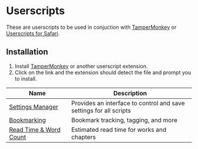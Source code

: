 
# Userscripts

These are userscripts to be used in conjuction with [TamperMonkey](https://www.tampermonkey.net/) or [Userscripts for Safari](https://apps.apple.com/us/app/userscripts/id1463298887).

## Installation

1. Install [TamperMonkey](https://www.tampermonkey.net/) or another userscript extension.
2. Click on the link and the extension should detect the file and prompt you to install.

| Name | Description |
|------|-------------|
| [Settings Manager](https://github.com/Katstrel/Kats-Tweaks-and-Skins/raw/refs/heads/main/Scripts/Settings_Manager.user.js) | Provides an interface to control and save settings for all scripts |
| [Bookmarking](https://github.com/Katstrel/Kats-Tweaks-and-Skins/raw/refs/heads/main/Scripts/Bookmarking.user.js) | Bookmark tracking, tagging, and more |
| [Read Time & Word Count](https://github.com/Katstrel/Kats-Tweaks-and-Skins/raw/refs/heads/main/Scripts/Read_Time_and_Word_Count.user.js) | Estimated read time for works and chapters |
